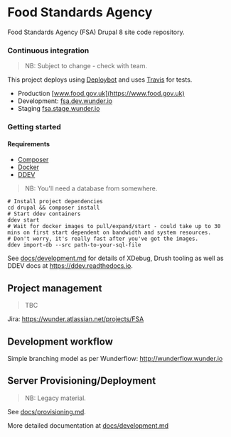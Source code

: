 # Food Standards Agency

Food Standards Agency (FSA) Drupal 8 site code repository.

### Continuous integration

> NB: Subject to change - check with team.

This project deploys using [Deploybot](https://wunder.deploybot.com/111465) and uses [Travis](https://travis-ci.com/wunderio/client-UK-FSA-beta) for tests.

* Production [www.food.gov.uk](https://www.food.gov.uk)
* Development: [fsa.dev.wunder.io](https://fsa.dev.wunder.io)
* Staging [fsa.stage.wunder.io](https://fsa.stage.wunder.io)

### Getting started

#### Requirements


- [Composer](https://getcomposer.org/)
- [Docker](https://www.docker.com/get-started)
- [DDEV](https://ddev.readthedocs.io/en/latest/)

> NB: You'll need a database from somewhere.

```
# Install project dependencies
cd drupal && composer install
# Start ddev containers
ddev start
# Wait for docker images to pull/expand/start - could take up to 30 mins on first start dependent on bandwidth and system resources.
# Don't worry, it's really fast after you've got the images.
ddev import-db --src path-to-your-sql-file
```

See [docs/development.md](docs/development.md) for details of XDebug, Drush tooling as well as DDEV docs at https://ddev.readthedocs.io.

## Project management

> TBC

Jira: https://wunder.atlassian.net/projects/FSA

## Development workflow

Simple branching model as per Wunderflow: http://wunderflow.wunder.io

## Server Provisioning/Deployment

> NB: Legacy material.

See [docs/provisioning.md](docs/provisioning.md).

More detailed documentation at [docs/development.md](docs/development.md)
